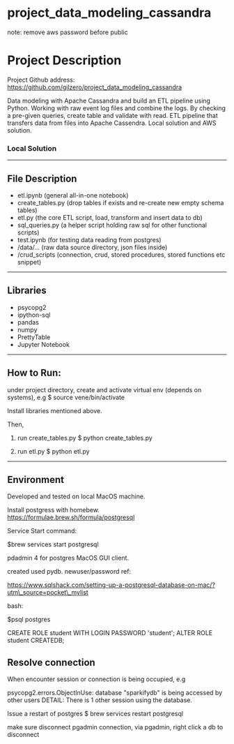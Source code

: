 # project_data_modeling_cassandra

note: remove aws password before public

# Project Description

Project Github address:
https://github.com/gilzero/project_data_modeling_cassandra

Data modeling with Apache Cassandra and build an ETL pipeline using Python. 
Working with raw event log files and combine the logs. By checking a pre-given queries, create table and validate with read. 
ETL pipeline that transfers data from files into Apache Cassendra. Local solution and AWS solution.


### Local Solution


---

## File Description

- etl.ipynb (general all-in-one notebook)
- create\_tables.py (drop tables if exists and re-create new empty schema tables)
- etl.py (the core ETL script, load, transform and insert data to db)
- sql\_queries.py (a helper script holding raw sql for other functional scripts)
- test.ipynb (for testing data reading from postgres)
- /data/... (raw data source directory, json files inside)
- /crud\_scripts (connection, crud, stored procedures, stored functions etc snippet)


---

## Libraries
- psycopg2
- ipython-sql
- pandas
- numpy
- PrettyTable
- Jupyter Notebook

---

## How to Run:

under project directory, create and activate virtual env (depends on systems), e.g
$ source vene/bin/activate

Install libraries mentioned above.

Then, 
1. run create\_tables.py
$ python create_tables.py 

2. run etl.py
$ python etl.py





---


## Environment

Developed and tested on local MacOS machine. 

Install postgress with homebew.
https://formulae.brew.sh/formula/postgresql

Service Start command:

$brew services start postgresql

pdadmin 4 for postgres MacOS GUI client.

created used pydb. newuser/password
ref:

https://www.sqlshack.com/setting-up-a-postgresql-database-on-mac/?utm\_source=pocket\_mylist


bash: 

$psql postgres


CREATE ROLE student WITH LOGIN PASSWORD 'student';
ALTER ROLE student CREATEDB;



## Resolve connection

When encounter session or connection is being occupied, e.g

psycopg2.errors.ObjectInUse: database "sparkifydb" is being accessed by other users
DETAIL:  There is 1 other session using the database.

Issue a restart of postgres
$ brew services restart postgresql


make sure disconnect pgadmin connection,
via pgadmin, right click a db to disconnect





